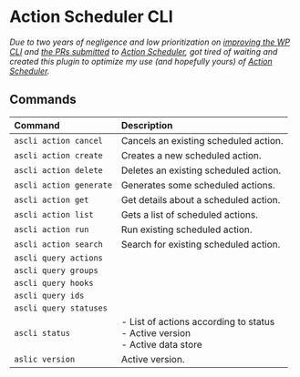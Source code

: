 # Action Scheduler CLI

_Due to two years of negligence and low prioritization on [improving the WP CLI](https://github.com/woocommerce/action-scheduler/issues/265) and [the PRs submitted](https://github.com/woocommerce/action-scheduler/issues?q=label%3A%22component%3A+wp-cli%22+author%3Acrstauf) to [Action Scheduler](https://github.com/woocommerce/action-scheduler), got tired of waiting and created this plugin to optimize my use (and hopefully yours) of [Action Scheduler](https://actionscheduler.org/)._

## Commands

|Command|Description|
|:--|:--|
|`ascli action cancel`|Cancels an existing scheduled action.|
|`ascli action create`|Creates a new scheduled action.|
|`ascli action delete`|Deletes an existing scheduled action.|
|`ascli action generate`|Generates some scheduled actions.|
|`ascli action get`|Get details about a scheduled action.|
|`ascli action list`|Gets a list of scheduled actions.|
|`ascli action run`|Run existing scheduled action.|
|`ascli action search`|Search for existing scheduled action.|
|`ascli query actions`||
|`ascli query groups`||
|`ascli query hooks`||
|`ascli query ids`||
|`ascli query statuses`||
|`ascli status`|- List of actions according to status<br />- Active version<br />- Active data store|
|`aslic version`|Active version.|
